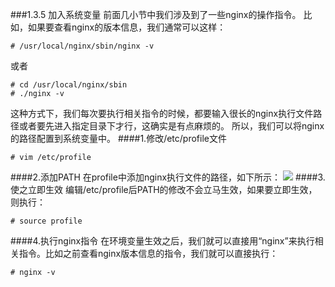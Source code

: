 ###1.3.5 加入系统变量
前面几小节中我们涉及到了一些nginx的操作指令。
比如，如果要查看nginx的版本信息，我们通常可以这样：
```
# /usr/local/nginx/sbin/nginx -v
```
或者
```
# cd /usr/local/nginx/sbin
# ./nginx -v
```
这种方式下，我们每次要执行相关指令的时候，都要输入很长的nginx执行文件路径或者要先进入指定目录下才行，这确实是有点麻烦的。
所以，我们可以将nginx的路径配置到系统变量中。
####1.修改/etc/profile文件
```
# vim /etc/profile
```
####2.添加PATH
在profile中添加nginx执行文件的路径，如下所示：
![](/assets/微信截图_20180123142050.png)
####3.使之立即生效
编辑/etc/profile后PATH的修改不会立马生效，如果要立即生效，则执行：
```
# source profile
```
####4.执行nginx指令
在环境变量生效之后，我们就可以直接用“nginx”来执行相关指令。比如之前查看nginx版本信息的指令，我们就可以直接执行：
```
# nginx -v
```